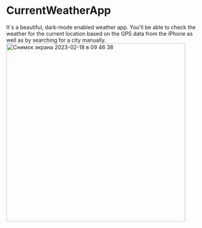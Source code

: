 # CurrentWeatherApp
It`s a beautiful, dark-mode enabled weather app. You'll be able to check the weather for the current location based on the GPS data from the iPhone as well as by searching for a city manually.
<img width="473" alt="Снимок экрана 2023-02-18 в 09 46 38" src="https://user-images.githubusercontent.com/101548647/219845914-42e7a4af-d5da-4136-b4b0-26b372960791.png">
